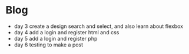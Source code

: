 # Blog
- day 3 create a design search and select, and also learn about flexbox 
- day 4 add a login and register html and css
- day 5 add a login and register php 
- day 6 testing to make a post